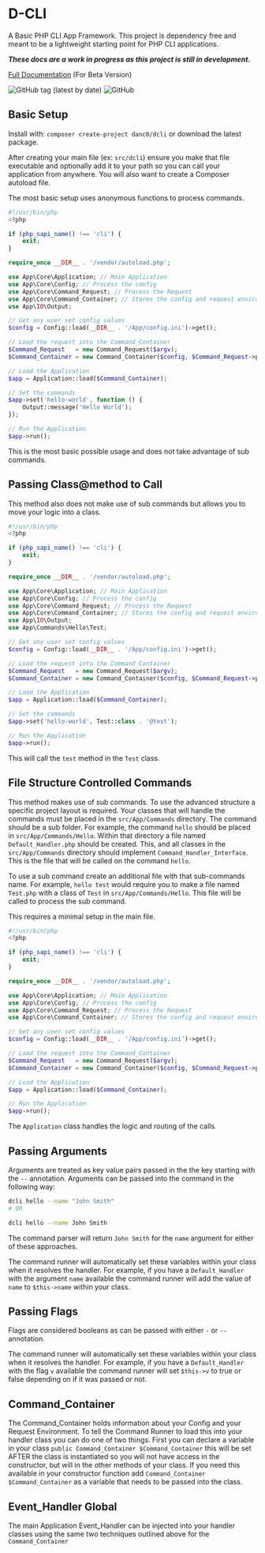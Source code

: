 # D-CLI

A Basic PHP CLI App Framework. This project is dependency free and meant to be a lightweight starting point for PHP CLI applications.

***These docs are a work in progress as this project is still in development.***

[Full Documentation](https://github.com/DPCobb/d-cli/wiki) (For Beta Version)

![GitHub tag (latest by date)](https://img.shields.io/github/v/tag/dpcobb/d-cli?style=plastic) ![GitHub](https://img.shields.io/github/license/dpcobb/d-cli?style=plastic)

## Basic Setup

Install with: ```composer create-project danc0/dcli``` or download the latest package.

After creating your main file (ex: ``src/dcli``) ensure you make that file executable and optionally add it to your path so you can call your application from anywhere. You will also want to create a Composer autoload file.

The most basic setup uses anonymous functions to process commands.

```php
#!/usr/bin/php
<?php

if (php_sapi_name() !== 'cli') {
    exit;
}

require_once __DIR__ . '/vendor/autoload.php';

use App\Core\Application; // Main Application
use App\Core\Config; // Process the config
use App\Core\Command_Request; // Process the Request
use App\Core\Command_Container; // Stores the config and request environment
use App\IO\Output;

// Get any user set config values
$config = Config::load(__DIR__ . '/App/config.ini')->get();

// Load the request into the Command_Container
$Command_Request   = new Command_Request($argv);
$Command_Container = new Command_Container($config, $Command_Request->process());

// Load the Application
$app = Application::load($Command_Container);

// Set the commands
$app->set('hello-world', function () {
    Output::message('Hello World');
});

// Run the Application
$app->run();

```

This is the most basic possible usage and does not take advantage of sub commands.


## Passing Class@method to Call

This method also does not make use of sub commands but allows you to move your logic into a class.

```php
#!/usr/bin/php
<?php

if (php_sapi_name() !== 'cli') {
    exit;
}

require_once __DIR__ . '/vendor/autoload.php';

use App\Core\Application; // Main Application
use App\Core\Config; // Process the config
use App\Core\Command_Request; // Process the Request
use App\Core\Command_Container; // Stores the config and request environment
use App\IO\Output;
use App\Commands\Hello\Test;

// Get any user set config values
$config = Config::load(__DIR__ . '/App/config.ini')->get();

// Load the request into the Command_Container
$Command_Request   = new Command_Request($argv);
$Command_Container = new Command_Container($config, $Command_Request->process());

// Load the Application
$app = Application::load($Command_Container);

// Set the commands
$app->set('hello-world', Test::class . '@test');

// Run the Application
$app->run();
```

This will call the ```test``` method in the ```Test``` class.

## File Structure Controlled Commands

This method makes use of sub commands. To use the advanced structure a specific project layout is required. Your classes that will handle the commands must be placed in the ```src/App/Commands``` directory. The command should be a sub folder. For example, the command ```hello``` should be placed in ```src/App/Commands/Hello```. Within that directory a file named ```Default_Handler.php``` should be created. This, and all classes in the ```src/App/Commands``` directory should implement ```Command_Handler_Interface```. This is the file that will be called on the command ```hello```.

To use a sub command create an additional file with that sub-commands name. For example, ```hello test``` would require you to make a file named ```Test.php``` with a class of ```Test``` in ```src/App/Commands/Hello```. This file will be called to process the sub command.

This requires a minimal setup in the main file.

```php
#!/usr/bin/php
<?php

if (php_sapi_name() !== 'cli') {
    exit;
}

require_once __DIR__ . '/vendor/autoload.php';

use App\Core\Application; // Main Application
use App\Core\Config; // Process the config
use App\Core\Command_Request; // Process the Request
use App\Core\Command_Container; // Stores the config and request environment

// Get any user set config values
$config = Config::load(__DIR__ . '/App/config.ini')->get();

// Load the request into the Command_Container
$Command_Request   = new Command_Request($argv);
$Command_Container = new Command_Container($config, $Command_Request->process());

// Load the Application
$app = Application::load($Command_Container);

// Run the Application
$app->run();
```
The ```Application``` class handles the logic and routing of the calls.

## Passing Arguments

Arguments are treated as key value pairs passed in the the key starting with the `--` annotation. Arguments can be passed into the command in the following way:

```bash
dcli hello --name "John Smith"
# OR

dcli hello --name John Smith
```
The command parser will return `John Smith` for the `name` argument for either of these approaches.

The command runner will automatically set these variables within your class when it resolves the handler. For example, if you have a `Default_Handler` with the argument `name` available the command runner will add the value of `name` to `$this->name` within your class.

## Passing Flags

Flags are considered booleans as can be passed with either `-` or `--` annotation.

The command runner will automatically set these variables within your class when it resolves the handler. For example, if you have a `Default_Handler` with the flag `v` available the command runner will set `$this->v` to true or false depending on if it was passed or not.

## Command_Container

The Command_Container holds information about your Config and your Request Environment. To tell the Command Runner to load this into your handler class you can do one of two things. First you can declare a variable in your class `public Command_Container $Command_Container` this will be set AFTER the class is instantiated so you will not have access in the constructor, but will in the other methods of your class. If you need this available in your constructor function add `Command_Container $Command_Container` as a variable that needs to be passed into the class.

## Event_Handler Global

The main Application Event_Handler can be injected into your handler classes using the same two techniques outlined above for the `Command_Container`